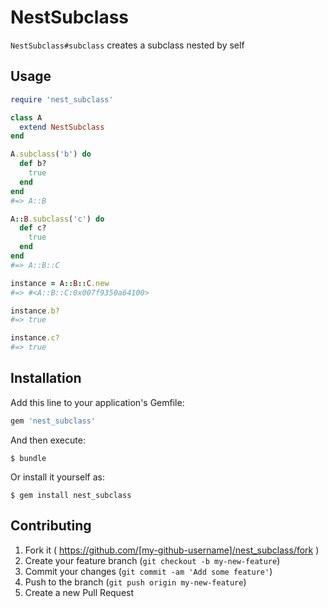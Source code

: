 # NestSubclass

`NestSubclass#subclass` creates a subclass nested by self

## Usage

```ruby
require 'nest_subclass'

class A
  extend NestSubclass
end

A.subclass('b') do
  def b?
    true
  end
end
#=> A::B

A::B.subclass('c') do
  def c?
    true
  end
end
#=> A::B::C

instance = A::B::C.new
#=> #<A::B::C:0x007f9350a64100>

instance.b?
#=> true

instance.c?
#=> true

```

## Installation

Add this line to your application's Gemfile:

```ruby
gem 'nest_subclass'
```

And then execute:

    $ bundle

Or install it yourself as:

    $ gem install nest_subclass

## Contributing

1. Fork it ( https://github.com/[my-github-username]/nest_subclass/fork )
2. Create your feature branch (`git checkout -b my-new-feature`)
3. Commit your changes (`git commit -am 'Add some feature'`)
4. Push to the branch (`git push origin my-new-feature`)
5. Create a new Pull Request
